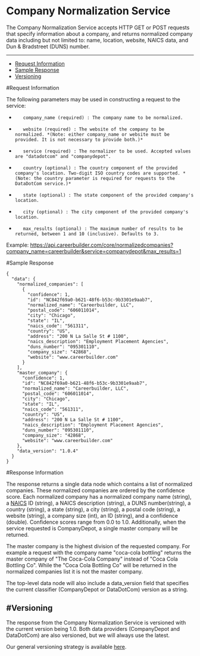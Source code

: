 Company Normalization Service
=============

The Company Normalization Service accepts HTTP GET or POST requests that specify information about a company, and returns normalized company data including but not limited to: name, location, website, NAICS data, and Dun & Bradstreet (DUNS) number.
_________
- [Request Information](#request-information)
- [Sample Response](#sample-response)
- [Versioning](#versioning)


#Request Information

The following parameters may be used in constructing a request to the service:

-        company_name (required) : The company name to be normalized.
-        website (required) : The website of the company to be normalized. *(Note: either company_name or website must be provided. It is not necessary to provide both.)*
-        service (required) : The normalizer to be used. Accepted values are "datadotcom" and "companydepot".
-        country (optional) : The country component of the provided company's location. Two-digit ISO country codes are supported. *(Note: the country parameter is required for requests to the DataDotCom service.)*
-        state (optional) : The state component of the provided company's location.
-        city (optional) : The city component of the provided company's location.
-        max_results (optional) : The maximum number of results to be returned, between 1 and 10 (inclusive). Defaults to 3.
 
Example: https://api.careerbuilder.com/core/normalizedcompanies?company_name=careerbuilder&service=companydepot&max_results=1

#Sample Response

```
{
  "data": {
    "normalized_companies": [
      {
        "confidence": 1,
        "id": "NC842f69a0-b621-48f6-b53c-9b3301e9aab7",
        "normalized_name": "Careerbuilder, LLC",
        "postal_code": "606011014",
        "city": "Chicago",
        "state": "IL",
        "naics_code": "561311",
        "country": "US",
        "address": "200 N La Salle St # 1100",
        "naics_description": "Employment Placement Agencies",
        "duns_number": "095301110",
        "company_size": "42868",
        "website": "www.careerbuilder.com"
      }
    ],
    "master_company": {
      "confidence": 1,
      "id": "NC842f69a0-b621-48f6-b53c-9b3301e9aab7",
      "normalized_name": "Careerbuilder, LLC",
      "postal_code": "606011014",
      "city": "Chicago",
      "state": "IL",
      "naics_code": "561311",
      "country": "US",
      "address": "200 N La Salle St # 1100",
      "naics_description": "Employment Placement Agencies",
      "duns_number": "095301110",
      "company_size": "42868",
      "website": "www.careerbuilder.com"
    },
    "data_version": "1.0.4"
  }
}
```

#Response Information

The response returns a single data node which contains a list of normalized companies. These normalized companies are ordered by the confidence score. Each normalized company has a normalized company name (string), a [NAICS](http://www.census.gov/eos/www/naics/) ID (string), a NAICS description (string), a DUNS number(string), a country (string), a state (string), a city (string), a postal code (string), a website (string), a company size (int), an ID (string), and a confidence (double). Confidence scores range from 0.0 to 1.0. Additionally, when the service requested is CompanyDepot, a single master company will be returned. 

The master company is the highest division of the requested company. For example a request with the company name "coca-cola bottling" returns the master company of "The Coca-Cola Company" instead of "Coca Cola Bottling Co". While the "Coca Cola Bottling Co" will be returned in the normalized companies list it is not the master company.

The top-level data node will also include a data_version field that specifies the current classifier (CompanyDepot or DataDotCom) version as a string.

#Versioning
-----------
The response from the Company Normalization Service is versioned with the current version being 1.0. Both data providers (CompanyDepot and DataDotCom) are also versioned, but we will always use the latest.

Our general versioning strategy is available [here](/Versioning.md).
